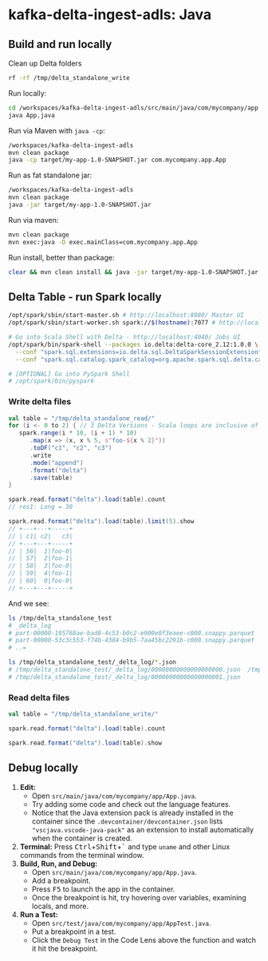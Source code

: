 # kafka-delta-ingest-adls: Java

## Build and run locally

Clean up Delta folders
```bash
rf -rf /tmp/delta_standalone_write
```

Run locally:
```bash
cd /workspaces/kafka-delta-ingest-adls/src/main/java/com/mycompany/app
java App.java
```

Run via Maven with `java -cp`:
```bash
/workspaces/kafka-delta-ingest-adls
mvn clean package
java -cp target/my-app-1.0-SNAPSHOT.jar com.mycompany.app.App
```

Run as fat standalone jar:
```bash
/workspaces/kafka-delta-ingest-adls
mvn clean package
java -jar target/my-app-1.0-SNAPSHOT.jar
```

Run via maven:
```bash
mvn clean package
mvn exec:java -D exec.mainClass=com.mycompany.app.App
```

Run install, better than package:
```bash
clear && mvn clean install && java -jar target/my-app-1.0-SNAPSHOT.jar
```

## Delta Table - run Spark locally

```bash
/opt/spark/sbin/start-master.sh # http://localhost:8080/ Master UI
/opt/spark/sbin/start-worker.sh spark://$(hostname):7077 # http://localhost:8081/ Workers UI

# Go into Scala Shell with Delta - http://localhost:4040/ Jobs UI
/opt/spark/bin/spark-shell --packages io.delta:delta-core_2.12:1.0.0 \
  --conf "spark.sql.extensions=io.delta.sql.DeltaSparkSessionExtension" \
  --conf "spark.sql.catalog.spark_catalog=org.apache.spark.sql.delta.catalog.DeltaCatalog"

# [OPTIONAL] Go into PySpark Shell
# /opt/spark/bin/pyspark
```
### Write delta files

```scala
val table = "/tmp/delta_standalone_read/"
for (i <- 0 to 2) { // 3 Delta Versions - Scala loops are inclusive of bound
   spark.range(i * 10, (i + 1) * 10)
      .map(x => (x, x % 5, s"foo-${x % 2}"))
      .toDF("c1", "c2", "c3")
      .write
      .mode("append")
      .format("delta")
      .save(table)
}

spark.read.format("delta").load(table).count
// res1: Long = 30

spark.read.format("delta").load(table).limit(5).show
// +---+---+-----+
// | c1| c2|   c3|
// +---+---+-----+
// | 56|  1|foo-0|
// | 57|  2|foo-1|
// | 58|  3|foo-0|
// | 59|  4|foo-1|
// | 60|  0|foo-0|
// +---+---+-----+
```

And we see:
```bash
ls /tmp/delta_standalone_test
# _delta_log
# part-00000-195768ae-bad8-4c53-b0c2-e900e0f3eaee-c000.snappy.parquet
# part-00000-53c3c553-f74b-4384-b9b5-7aa45bc2291b-c000.snappy.parquet
# ..=

ls /tmp/delta_standalone_test/_delta_log/*.json
# /tmp/delta_standalone_test/_delta_log/00000000000000000000.json  /tmp/delta_standalone_test/_delta_log/00000000000000000002.json
# /tmp/delta_standalone_test/_delta_log/00000000000000000001.json
```

### Read delta files

```scala
val table = "/tmp/delta_standalone_write/"

spark.read.format("delta").load(table).count

spark.read.format("delta").load(table).show
```

## Debug locally

1. **Edit:**
   - Open `src/main/java/com/mycompany/app/App.java`.
   - Try adding some code and check out the language features.
   - Notice that the Java extension pack is already installed in the container since the `.devcontainer/devcontainer.json` lists `"vscjava.vscode-java-pack"` as an extension to install automatically when the container is created.
2. **Terminal:** Press <kbd>Ctrl</kbd>+<kbd>Shift</kbd>+<kbd>\`</kbd> and type `uname` and other Linux commands from the terminal window.
3. **Build, Run, and Debug:**
   - Open `src/main/java/com/mycompany/app/App.java`.
   - Add a breakpoint.
   - Press <kbd>F5</kbd> to launch the app in the container.
   - Once the breakpoint is hit, try hovering over variables, examining locals, and more.
4. **Run a Test:**
   - Open `src/test/java/com/mycompany/app/AppTest.java`.
   - Put a breakpoint in a test.
   - Click the `Debug Test` in the Code Lens above the function and watch it hit the breakpoint.
